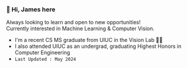 ### 👋 Hi, James here 
Always looking to learn and open to new opportunities! <br>
Currently interested in Machine Learning & Computer Vision. 

- I'm a recent CS MS graduate from UIUC in the Vision Lab 👨‍💻
- I also attended UIUC as an undergrad, graduating Highest Honors in Computer Engineering
- ```Last Updated : May 2024```


<!--
**jamessoole/jamessoole** is a ✨ _special_ ✨ repository because its `README.md` (this file) appears on your GitHub profile.

Here are some ideas to get you started:

- 🔭 I’m currently working on ...
- 🌱 I’m currently learning ...
- 👯 I’m looking to collaborate on ...
- 🤔 I’m looking for help with ...
- 💬 Ask me about ...
- 📫 How to reach me: ...
- 😄 Pronouns: ...
- ⚡ Fun fact: ...
-->
